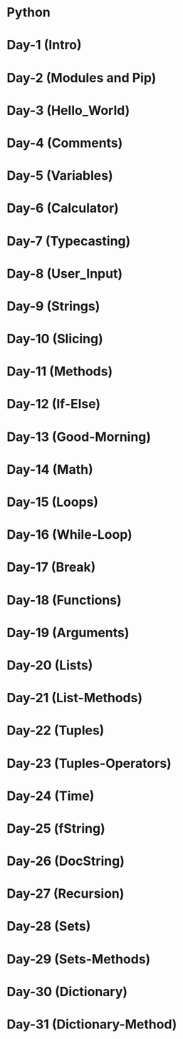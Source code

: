 # Python

# Day-1 (Intro)
# Day-2 (Modules and Pip)
# Day-3 (Hello_World)
# Day-4 (Comments)
# Day-5 (Variables)
# Day-6 (Calculator)
# Day-7 (Typecasting)
# Day-8 (User_Input)
# Day-9 (Strings)
# Day-10 (Slicing)
# Day-11 (Methods)
# Day-12 (If-Else)
# Day-13 (Good-Morning)
# Day-14 (Math)
# Day-15 (Loops)
# Day-16 (While-Loop)
# Day-17 (Break)
# Day-18 (Functions)
# Day-19 (Arguments)
# Day-20 (Lists)
# Day-21 (List-Methods)
# Day-22 (Tuples)
# Day-23 (Tuples-Operators)
# Day-24 (Time)
# Day-25 (fString)
# Day-26 (DocString)
# Day-27 (Recursion)
# Day-28 (Sets)
# Day-29 (Sets-Methods)
# Day-30 (Dictionary)
# Day-31 (Dictionary-Method)
